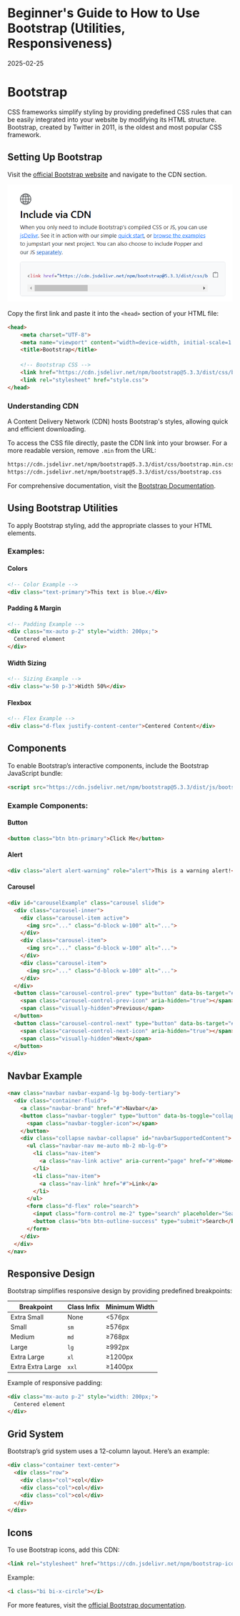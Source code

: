 # Beginner's Guide to How to Use Bootstrap (Utilities, Responsiveness)
2025-02-25

# Bootstrap
CSS frameworks simplify styling by providing predefined CSS rules that can be easily integrated into your website by modifying its HTML structure. Bootstrap, created by Twitter in 2011, is the oldest and most popular CSS framework.

## Setting Up Bootstrap

Visit the [official Bootstrap website](https://getbootstrap.com/) and navigate to the CDN section.

![CDN Location](<../../../src/assets/blogs/Beginner's Guide to How to Use Bootstrap (Utilities, Responsiveness).png>)

Copy the first link and paste it into the `<head>` section of your HTML file:

```html
<head>
    <meta charset="UTF-8">
    <meta name="viewport" content="width=device-width, initial-scale=1.0">
    <title>Bootstrap</title>
    
    <!-- Bootstrap CSS -->
    <link href="https://cdn.jsdelivr.net/npm/bootstrap@5.3.3/dist/css/bootstrap.min.css" rel="stylesheet" integrity="sha384-QWTKZyjpPEjISv5WaRU9OFeRpok6YctnYmDr5pNlyT2bRjXh0JMhjY6hW+ALEwIH" crossorigin="anonymous">
    <link rel="stylesheet" href="style.css">
</head>
```

### Understanding CDN
A Content Delivery Network (CDN) hosts Bootstrap's styles, allowing quick and efficient downloading.

To access the CSS file directly, paste the CDN link into your browser. For a more readable version, remove `.min` from the URL:

```html
https://cdn.jsdelivr.net/npm/bootstrap@5.3.3/dist/css/bootstrap.min.css  # Minified CSS File
https://cdn.jsdelivr.net/npm/bootstrap@5.3.3/dist/css/bootstrap.css      # Readable CSS File
```

For comprehensive documentation, visit the [Bootstrap Documentation](https://getbootstrap.com/docs/5.3/getting-started/introduction/).

## Using Bootstrap Utilities

To apply Bootstrap styling, add the appropriate classes to your HTML elements.

### Examples:

#### Colors
```html
<!-- Color Example -->
<div class="text-primary">This text is blue.</div>
```

#### Padding & Margin
```html
<!-- Padding Example -->
<div class="mx-auto p-2" style="width: 200px;">
  Centered element
</div>
```

#### Width Sizing
```html
<!-- Sizing Example -->
<div class="w-50 p-3">Width 50%</div>
```

#### Flexbox
```html
<!-- Flex Example -->
<div class="d-flex justify-content-center">Centered Content</div>
```

## Components

To enable Bootstrap’s interactive components, include the Bootstrap JavaScript bundle:

```html
<script src="https://cdn.jsdelivr.net/npm/bootstrap@5.3.3/dist/js/bootstrap.bundle.min.js" integrity="sha384-YvpcrYf0tY3lHB60NNkmXc5s9fDVZLESaAA55NDzOxhy9GkcIdslK1eN7N6jIeHz" crossorigin="anonymous"></script>
```

### Example Components:

#### Button
```html
<button class="btn btn-primary">Click Me</button>
```

#### Alert
```html
<div class="alert alert-warning" role="alert">This is a warning alert!</div>
```

#### Carousel
```html
<div id="carouselExample" class="carousel slide">
  <div class="carousel-inner">
    <div class="carousel-item active">
      <img src="..." class="d-block w-100" alt="...">
    </div>
    <div class="carousel-item">
      <img src="..." class="d-block w-100" alt="...">
    </div>
    <div class="carousel-item">
      <img src="..." class="d-block w-100" alt="...">
    </div>
  </div>
  <button class="carousel-control-prev" type="button" data-bs-target="#carouselExample" data-bs-slide="prev">
    <span class="carousel-control-prev-icon" aria-hidden="true"></span>
    <span class="visually-hidden">Previous</span>
  </button>
  <button class="carousel-control-next" type="button" data-bs-target="#carouselExample" data-bs-slide="next">
    <span class="carousel-control-next-icon" aria-hidden="true"></span>
    <span class="visually-hidden">Next</span>
  </button>
</div>
```

## Navbar Example
```html
<nav class="navbar navbar-expand-lg bg-body-tertiary">
  <div class="container-fluid">
    <a class="navbar-brand" href="#">Navbar</a>
    <button class="navbar-toggler" type="button" data-bs-toggle="collapse" data-bs-target="#navbarSupportedContent" aria-controls="navbarSupportedContent" aria-expanded="false" aria-label="Toggle navigation">
      <span class="navbar-toggler-icon"></span>
    </button>
    <div class="collapse navbar-collapse" id="navbarSupportedContent">
      <ul class="navbar-nav me-auto mb-2 mb-lg-0">
        <li class="nav-item">
          <a class="nav-link active" aria-current="page" href="#">Home</a>
        </li>
        <li class="nav-item">
          <a class="nav-link" href="#">Link</a>
        </li>
      </ul>
      <form class="d-flex" role="search">
        <input class="form-control me-2" type="search" placeholder="Search" aria-label="Search">
        <button class="btn btn-outline-success" type="submit">Search</button>
      </form>
    </div>
  </div>
</nav>
```

## Responsive Design

Bootstrap simplifies responsive design by providing predefined breakpoints:

| Breakpoint | Class Infix | Minimum Width |
|------------|------------|---------------|
| Extra Small | None | <576px |
| Small | `sm` | ≥576px |
| Medium | `md` | ≥768px |
| Large | `lg` | ≥992px |
| Extra Large | `xl` | ≥1200px |
| Extra Extra Large | `xxl` | ≥1400px |

Example of responsive padding:
```html
<div class="mx-auto p-2" style="width: 200px;">
  Centered element
</div>
```

## Grid System

Bootstrap’s grid system uses a 12-column layout. Here’s an example:

```html
<div class="container text-center">
  <div class="row">
    <div class="col">col</div>
    <div class="col">col</div>
    <div class="col">col</div>
  </div>
</div>
```

## Icons
To use Bootstrap icons, add this CDN:

```html
<link rel="stylesheet" href="https://cdn.jsdelivr.net/npm/bootstrap-icons@1.11.3/font/bootstrap-icons.min.css">
```

Example:
```html
<i class="bi bi-x-circle"></i>
```

For more features, visit the [official Bootstrap documentation](https://getbootstrap.com/docs/5.3/getting-started/introduction/).

